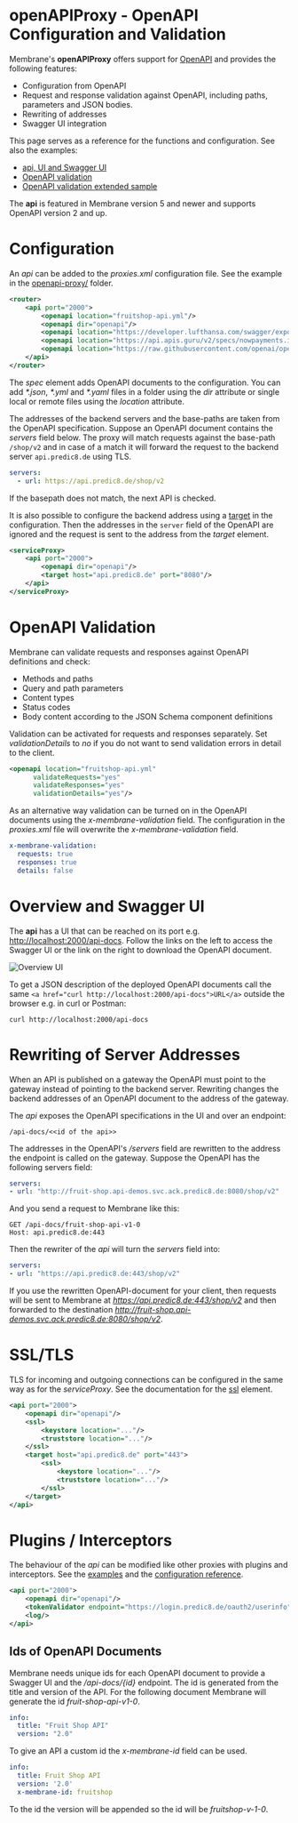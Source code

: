 # openAPIProxy - OpenAPI Configuration and Validation

Membrane's **openAPIProxy** offers support for [OpenAPI](https://github.com/OAI/OpenAPI-Specification) and provides the following features:

- Configuration from OpenAPI
- Request and response validation against OpenAPI, including paths, parameters and JSON bodies.
- Rewriting of addresses
- Swagger UI integration 

This page serves as a reference for the functions and configuration. See also the examples:

- [api, UI and Swagger UI](openapi-proxy)
- [OpenAPI validation](validation-simple)
- [OpenAPI validation extended sample](validation)

The __api__ is featured in Membrane version 5 and newer and supports OpenAPI version 2 and up.



# Configuration

An _api_ can be added to the _proxies.xml_ configuration file. See the example in the [openapi-proxy/](openapi-proxy) folder.

```xml
<router>
    <api port="2000">
        <openapi location="fruitshop-api.yml"/>
        <openapi dir="openapi"/>
        <openapi location="https://developer.lufthansa.com/swagger/export/21516"/>
        <openapi location="https://api.apis.guru/v2/specs/nowpayments.io/1.0.0/openapi.json"/>
        <openapi location="https://raw.githubusercontent.com/openai/openai-openapi/master/openapi.yaml"/>
    </api>
</router>
```

The _spec_ element adds OpenAPI documents to the configuration. You can add _*.json_, _*.yml_ and _*.yaml_ files in a folder using the _dir_ attribute or single local or remote files using the _location_ attribute. 

The addresses of the backend servers and the base-paths are taken from the OpenAPI specification. Suppose an OpenAPI document contains the _servers_ field below. The proxy will match requests against the base-path ```/shop/v2``` and in case of a match it will forward the request to the backend server ```api.predic8.de``` using TLS.

```yaml
servers:
  - url: https://api.predic8.de/shop/v2
```

If the basepath does not match, the next API is checked. 

It is also possible to configure the backend address using a [target](https://www.membrane-soa.org/api-gateway-doc/current/configuration/reference/target.htm) in the configuration. Then the addresses in the ```server``` field of the OpenAPI are ignored and the request is sent to the address from the _target_ element.

```xml
<serviceProxy>
    <api port="2000">
        <openapi dir="openapi"/>
        <target host="api.predic8.de" port="8080"/>
    </api>
</serviceProxy>
```

# OpenAPI Validation

Membrane can validate requests and responses against OpenAPI definitions and check:

- Methods and paths
- Query and path parameters
- Content types
- Status codes
- Body content according to the JSON Schema component definitions 

Validation can be activated for requests and responses separately. Set _validationDetails_ to _no_ if you do not want to send validation errors in detail to the client.

```xml
<openapi location="fruitshop-api.yml" 
      validateRequests="yes" 
      validateResponses="yes" 
      validationDetails="yes"/>
```

As an alternative way validation can be turned on in the OpenAPI documents using the _x-membrane-validation_ field. The configuration in the _proxies.xml_ file will overwrite the _x-membrane-validation_ field.

```yaml
x-membrane-validation:
  requests: true
  responses: true
  details: false
```

# Overview and Swagger UI

The __api__ has a UI that can be reached on its port e.g. [http://localhost:2000/api-docs](http://localhost:2000/api-docs). Follow the links on the left to access the Swagger UI or the link on the right to download the OpenAPI document.

![Overview UI](openapi-proxy/api-overview.png)

To get a JSON description of the deployed OpenAPI documents call the same `<a href="curl http://localhost:2000/api-docs">URL</a>` outside the browser e.g. in curl or Postman:

```
curl http://localhost:2000/api-docs
```


# Rewriting of Server Addresses

When an API is published on a gateway the OpenAPI must point to the gateway instead of pointing to the backend server. Rewriting changes the backend addresses of an OpenAPI document to the address of the gateway.

The _api_ exposes the OpenAPI specifications in the UI and over an endpoint:

```
/api-docs/<<id of the api>>
```

The addresses in the OpenAPI's _/servers_ field are rewritten to the address the endpoint is called on the gateway. Suppose the OpenAPI has the following servers field:

```yaml
servers:
- url: "http://fruit-shop.api-demos.svc.ack.predic8.de:8080/shop/v2"
```

And you send a request to Membrane like this:

```http request
GET /api-docs/fruit-shop-api-v1-0
Host: api.predic8.de:443
```

Then the rewriter of the _api_ will turn the _servers_ field into:

```yaml
servers:
- url: "https://api.predic8.de:443/shop/v2"
```

If you use the rewritten OpenAPI-document for your client, then requests will be sent to Membrane at _https://api.predic8.de:443/shop/v2_ and then forwarded to the destination _http://fruit-shop.api-demos.svc.ack.predic8.de:8080/shop/v2_.


# SSL/TLS

TLS for incoming and outgoing connections can be configured in the same way as for the _serviceProxy_. See the documentation for the [ssl](https://www.membrane-soa.org/api-gateway-doc/current/configuration/reference/ssl.htm) element.

```xml
<api port="2000">
    <openapi dir="openapi"/>
    <ssl>
        <keystore location="..."/>
        <truststore location="..."/>
    </ssl>
    <target host="api.predic8.de" port="443">
        <ssl>
            <keystore location="..."/>
            <truststore location="..."/>
        </ssl>
    </target>
</api>
```


# Plugins / Interceptors

The behaviour of the _api_ can be modified like other proxies with plugins and interceptors. See the [examples](..) and the [configuration reference](http://membrane-soa.org/api-gateway-doc/current/configuration/reference/).

```xml
<api port="2000">
    <openapi dir="openapi"/>
    <tokenValidator endpoint="https://login.predic8.de/oauth2/userinfo"/>
    <log/>
</api>
```

## Ids of OpenAPI Documents

Membrane needs unique ids for each OpenAPI document to provide a Swagger UI and the _/api-docs/{id}_ endpoint. The id is generated from the title and version of the API. For the following document Membrane will generate the id _fruit-shop-api-v1-0_.

```yaml
info:
  title: "Fruit Shop API"
  version: "2.0"
```

To give an API a custom id the _x-membrane-id_ field can be used.

```yaml
info:
  title: Fruit Shop API
  version: '2.0'
  x-membrane-id: fruitshop
```

To the id the version will be appended so the id will be _fruitshop-v-1-0_.
